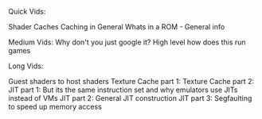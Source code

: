 
Quick Vids:

Shader Caches
Caching in General
Whats in a ROM - General info


Medium Vids:
Why don't you just google it?
High level how does this run games


Long Vids:

Guest shaders to host shaders
Texture Cache part 1: 
Texture Cache part 2: 
JIT part 1: But its the same instruction set and why emulators use JITs instead of VMs
JIT part 2: General JIT construction
JIT part 3: Segfaulting to speed up memory access